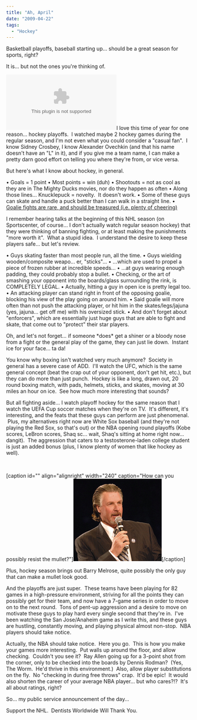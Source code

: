 ```yaml
---
title: "Ah, April"
date: "2009-04-22"
tags:
  - "Hockey"
---
```


Basketball playoffs, baseball starting up... should be a great season for sports, right?

It is... but not the ones you're thinking of.

![](http://www.nationalpost.com/related/topics/450484.bin?size=404x272)I love this time of year for one reason... hockey playoffs.  I watched maybe 2 hockey games during the regular season, and I'm not even what you could consider a "casual fan".  I know Sidney Crosbey, I know Alexander Ovechkin (and that his name doesn't have an "L" in it), and if you give me a team name, I can make a pretty darn good effort on telling you where they're from, or vice versa.

But here's what I know about hockey, in general.

• Goals = 1 point • Most points = win (duh) • Shootouts = not as cool as they are in The Mighty Ducks movies, nor do they happen as often • Along those lines... Knucklepuck = novelty.  It doesn't work. • Some of these guys can skate and handle a puck better than I can walk in a straight line. • [Goalie fights are rare, and should be treasured (i.e. plenty of cheering)](http://www.youtube.com/watch?v=kfXCYIUJcNg) 

I remember hearing talks at the beginning of this NHL season (on Sportscenter, of course... I don't actually watch regular season hockey) that they were thinking of banning fighting, or at least making the punishments "more worth it".  What a stupid idea.  I understand the desire to keep these players safe... but let's review.

• Guys skating faster than most people run, all the time. • Guys wielding wooden/composite weapo... er, "sticks"... • ...which are used to propel a piece of frozen rubber at incredible speeds... • ...at guys wearing enough padding, they could probably stop a bullet. • Checking, or the art of smashing your opponent into the boards/glass surrounding the rink, is COMPLETELY LEGAL. • Actually, hitting a guy in open ice is pretty legal too. • An attacking player can stand right in front of the opposing goalie, blocking his view of the play going on around him. • Said goalie will more often than not push the attacking player, or hit him in the skates/legs/jajuna (yes, jajuna... get off me) with his oversized stick. • And don't forget about "enforcers", which are essentially just huge guys that are able to fight and skate, that come out to "protect" their star players. 

Oh, and let's not forget... if someone \*does\* get a shiner or a bloody nose from a fight or the general play of the game, they can just lie down.  Instant ice for your face... ta da!

You know why boxing isn't watched very much anymore?  Society in general has a severe case of ADD.  I'll watch the UFC, which is the same general concept (beat the crap out of your opponent, don't get hit, etc.), but they can do more than just punch.  Hockey is like a long, drawn out, 20 round boxing match, with pads, helmets, sticks, and skates, moving at 30 miles an hour on ice.  See how much more interesting that sounds?

But all fighting aside... I watch playoff hockey for the same reason that I watch the UEFA Cup soccer matches when they're on TV.  It's different, it's interesting, and the feats that these guys can perform are just phenomenal.  Plus, my alternatives right now are White Sox baseball (and they're not playing the Red Sox, so that's out) or the NBA opening round playoffs (Kobe scores, LeBron scores, Shaq sc... wait, Shaq's sitting at home right now... dangit).  The aggression that caters to a testosterone-laden college student is just an added bonus (plus, I know plenty of women that like hockey as well).

 

\[caption id="" align="alignright" width="240" caption="How can you possibly resist the mullet?"\]![How can you possibly resist the mullet?](images/barry-melrose1.jpg)\[/caption\]

Plus, hockey season brings out Barry Melrose, quite possibly the only guy that can make a mullet look good.

And the playoffs are just super.  These teams have been playing for 82 games in a high-pressure environment, striving for all the points they can possibly get for their team, and now have a 7-game series in order to move on to the next round.  Tons of pent-up aggression and a desire to move on motivate these guys to play hard every single second that they're in.  I've been watching the San Jose/Anaheim game as I write this, and these guys are hustling, constantly moving, and playing physical almost non-stop.  NBA players should take notice.

Actually, the NBA should take notice.  Here you go.  This is how you make your games more interesting.  Put walls up around the floor, and allow checking.  Couldn't you see it?  Ray Allen going up for a 3-point shot from the corner, only to be checked into the boards by Dennis Rodman?  (Yes, The Worm.  He'd thrive in this environment.)  Also, allow player substitutions on the fly.  No "checking in during free throws" crap.  It'd be epic!  It would also shorten the career of your average NBA player... but who cares?!?  It's all about ratings, right?

So... my public service announcement of the day...

Support the NHL.  Dentists Worldwide Will Thank You.
